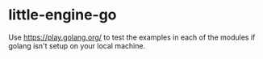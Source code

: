 # little-engine-go

Use https://play.golang.org/ to test the examples in each of the modules if golang isn't setup on your local machine.
